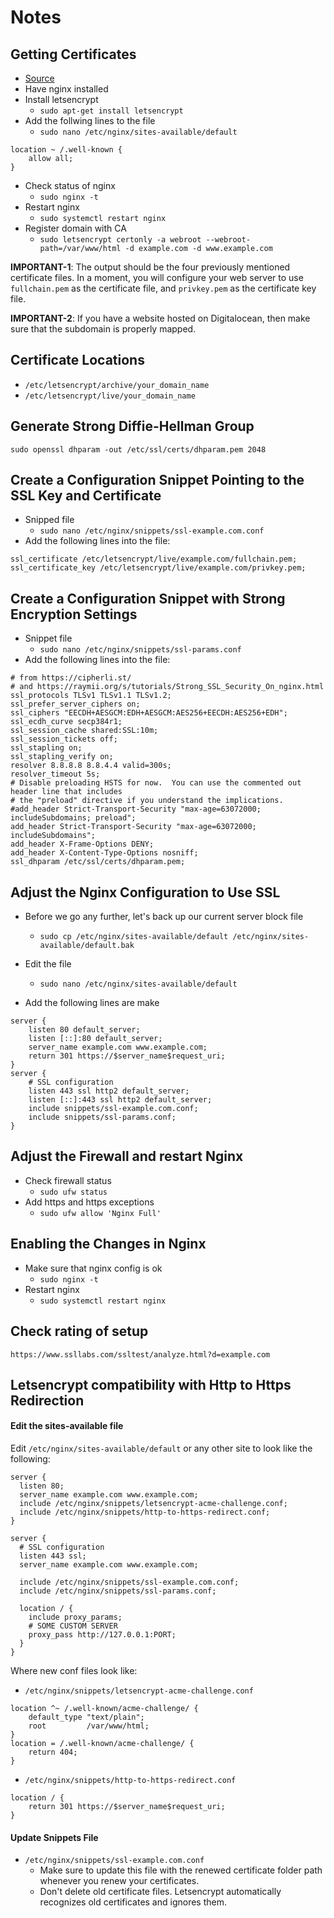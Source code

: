 # Notes

## Getting Certificates

* [Source](https://www.digitalocean.com/community/tutorials/how-to-secure-nginx-with-let-s-encrypt-on-ubuntu-16-04)
* Have nginx installed
* Install letsencrypt
  - `sudo apt-get install letsencrypt`
* Add the follwing lines to the file
  - `sudo nano /etc/nginx/sites-available/default`
```
location ~ /.well-known {
    allow all;
}
```
* Check status of nginx
  - `sudo nginx -t`
* Restart nginx
  - `sudo systemctl restart nginx`
* Register domain with CA
  - `sudo letsencrypt certonly -a webroot --webroot-path=/var/www/html -d example.com -d www.example.com`

**IMPORTANT-1**: The output should be the four previously mentioned certificate files. In a moment, you will configure your web server to use `fullchain.pem` as the certificate file, and `privkey.pem` as the certificate key file.

**IMPORTANT-2**: If you have a website hosted on Digitalocean, then make sure that the subdomain is properly mapped.

## Certificate Locations

* `/etc/letsencrypt/archive/your_domain_name`
* `/etc/letsencrypt/live/your_domain_name`

## Generate Strong Diffie-Hellman Group

`sudo openssl dhparam -out /etc/ssl/certs/dhparam.pem 2048`

## Create a Configuration Snippet Pointing to the SSL Key and Certificate

* Snipped file
  - `sudo nano /etc/nginx/snippets/ssl-example.com.conf`
* Add the following lines into the file:
```
ssl_certificate /etc/letsencrypt/live/example.com/fullchain.pem;
ssl_certificate_key /etc/letsencrypt/live/example.com/privkey.pem;
```

## Create a Configuration Snippet with Strong Encryption Settings

* Snippet file
  - `sudo nano /etc/nginx/snippets/ssl-params.conf`
* Add the following lines into the file:
```
# from https://cipherli.st/
# and https://raymii.org/s/tutorials/Strong_SSL_Security_On_nginx.html
ssl_protocols TLSv1 TLSv1.1 TLSv1.2;
ssl_prefer_server_ciphers on;
ssl_ciphers "EECDH+AESGCM:EDH+AESGCM:AES256+EECDH:AES256+EDH";
ssl_ecdh_curve secp384r1;
ssl_session_cache shared:SSL:10m;
ssl_session_tickets off;
ssl_stapling on;
ssl_stapling_verify on;
resolver 8.8.8.8 8.8.4.4 valid=300s;
resolver_timeout 5s;
# Disable preloading HSTS for now.  You can use the commented out header line that includes
# the "preload" directive if you understand the implications.
#add_header Strict-Transport-Security "max-age=63072000; includeSubdomains; preload";
add_header Strict-Transport-Security "max-age=63072000; includeSubdomains";
add_header X-Frame-Options DENY;
add_header X-Content-Type-Options nosniff;
ssl_dhparam /etc/ssl/certs/dhparam.pem;
```

## Adjust the Nginx Configuration to Use SSL

* Before we go any further, let's back up our current server block file
  - `sudo cp /etc/nginx/sites-available/default /etc/nginx/sites-available/default.bak`

* Edit the file
  - `sudo nano /etc/nginx/sites-available/default`

* Add the following lines are make
```
server {
    listen 80 default_server;
    listen [::]:80 default_server;
    server_name example.com www.example.com;
    return 301 https://$server_name$request_uri;
}
server {
    # SSL configuration
    listen 443 ssl http2 default_server;
    listen [::]:443 ssl http2 default_server;
    include snippets/ssl-example.com.conf;
    include snippets/ssl-params.conf;
}
```

## Adjust the Firewall and restart Nginx

* Check firewall status
  - `sudo ufw status`
* Add https and https exceptions
  - `sudo ufw allow 'Nginx Full'`


## Enabling the Changes in Nginx

* Make sure that nginx config is ok
  - `sudo nginx -t`
* Restart nginx
  - `sudo systemctl restart nginx`


## Check rating of setup

`https://www.ssllabs.com/ssltest/analyze.html?d=example.com`


## Letsencrypt compatibility with Http to Https Redirection

#### Edit the sites-available file
Edit `/etc/nginx/sites-available/default` or any other site to look like the following:
```
server {
  listen 80;
  server_name example.com www.example.com;
  include /etc/nginx/snippets/letsencrypt-acme-challenge.conf;
  include /etc/nginx/snippets/http-to-https-redirect.conf;
}

server {
  # SSL configuration
  listen 443 ssl;
  server_name example.com www.example.com;

  include /etc/nginx/snippets/ssl-example.com.conf;
  include /etc/nginx/snippets/ssl-params.conf;

  location / {
    include proxy_params;
    # SOME CUSTOM SERVER
    proxy_pass http://127.0.0.1:PORT;
  }
}
```

Where new conf files look like:
* `/etc/nginx/snippets/letsencrypt-acme-challenge.conf`  
```
location ^~ /.well-known/acme-challenge/ {
    default_type "text/plain";
    root         /var/www/html;
}
location = /.well-known/acme-challenge/ {
    return 404;
}
```
* `/etc/nginx/snippets/http-to-https-redirect.conf`  
```
location / {
    return 301 https://$server_name$request_uri;
}
```

#### Update Snippets File
* `/etc/nginx/snippets/ssl-example.com.conf`
  * Make sure to update this file with the renewed certificate folder path whenever you renew your certificates.
  * Don't delete old certificate files. Letsencrypt automatically recognizes old certificates and ignores them.

